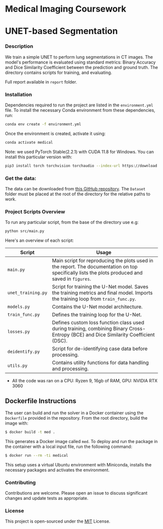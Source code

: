 # Medical Imaging Coursework
# UNET-based Segmentation


### Description
We  train a simple UNET to perform lung segmentations in CT images. The model's performance is evaluated using standard metrics: Binary Accuracy and Dice Similarity Coefficient between the prediction and ground truth. The directory contains scripts for training, and evaluating.

Full report available in `report` folder.



### Installation
Dependencies required to run the project are listed in the `environment.yml` file. To install the necessary Conda environment from these dependencies, run:
```bash
conda env create -f environment.yml
```

Once the environment is created, activate it using:

```bash
conda activate medical
```

Note: we used PyTorch Stable(2.2.1) with CUDA 11.8 for Windows. You can install this particular version with:

```bash
pip3 install torch torchvision torchaudio --index-url https://download.pytorch.org/whl/cu118
```

### Get the data:
The data can be downloaded from [this GitHub repository](https://github.com/loressa/DataScience_MPhill_practicals/tree/master/). The `Dataset` folder must be placed at the root of the directory for the relative paths to work.


### Project Scripts Overview
To run any particular script, from the base of the directory use e.g:

```bash
python src/main.py
```

Here's an overview of each script:

| Script                    | Usage                                                                                           |
|---------------------------|-------------------------------------------------------------------------------------------------|
| `main.py`                 | Main script for reproducing the plots used in the report. The documentation on top specifically lists the plots produced and saved in `figures`. |
| `unet_training.py`        | Script for training the U-Net model. Saves the training metrics and final model. Imports the training loop from `train_func.py`. |
| `models.py`               | Contains the U-Net model architecture.                                                          |
| `train_func.py`           | Defines the training loop for the U-Net.                                                        |
| `losses.py`               | Defines custom loss function class used during training, combining Binary Cross-Entropy (BCE) and Dice Similarity Coefficient (DSC). |
| `deidentify.py`           | Script for de-identifying case data before processing.                                          |
| `utils.py`                | Contains utility functions for data handling and processing.                                    |




- All the code was ran on a CPU: Ryzen 9, 16gb of RAM, GPU: NVIDIA RTX 3060


## Dockerfile Instructions
The user can build and run the solver in a Docker container using the `Dockerfile` provided in the repository. From the root directory, build the image with:

```bash
$ docker build -t med .
```

This generates a Docker image called `med`. To deploy and run the package in the container with a local input file, run the following command:

```bash
$ docker run --rm -ti medical
```

This setup uses a virtual Ubuntu environment with Miniconda, installs the necessary packages and activates the environment.




### Contributing

Contributions are welcome. Please open an issue to discuss significant changes and update tests as appropriate.

### License
This project is open-sourced under the [MIT](https://choosealicense.com/licenses/mit/) License.

